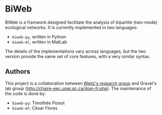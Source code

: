 # BiWeb

BiWeb is a framwork designed facilitate the analysis of bipartite (two-mode) ecological networks. It is currently implemented in two languages:

* `biweb-py`, written in Python
* `biweb-ml`, written in MatLab

The details of the implementations vary across languages, but the  two version provide the same set of core features, with a very similar syntax.

## Authors

This project is a collaboration between [Weitz's research group](http://ecotheory.biology.gatech.edu) and Gravel's lab group (http://chaire-eec.uqar.qc.ca/dom-fr.php). The maintenance of the code is
done by:

* `biweb-py`: Timothée Poisot
* `biweb-ml`: César Flores
